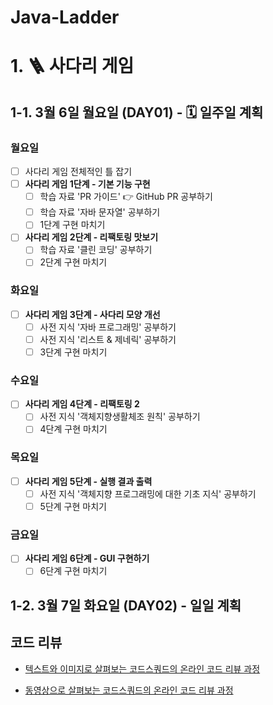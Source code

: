 # Java-Ladder

# 1. 🪜 사다리 게임
## 1-1. 3월 6일 월요일 (DAY01) - 🗓️ 일주일 계획
### 월요일
- [ ] 사다리 게임 전체적인 틀 잡기
- [ ] **사다리 게임 1단계 - 기본 기능 구현**
  - [ ] 학습 자료 'PR 가이드' 👉 GitHub PR 공부하기
  - [ ] 학습 자료 '자바 문자열' 공부하기
  - [ ] 1단계 구현 마치기
- [ ] **사다리 게임 2단계 - 리팩토링 맛보기**
  - [ ] 학습 자료 '클린 코딩' 공부하기
  - [ ] 2단계 구현 마치기

### 화요일
- [ ] **사다리 게임 3단계 - 사다리 모양 개선**
  - [ ] 사전 지식 '자바 프로그래밍' 공부하기
  - [ ] 사전 지식 '리스트 & 제네릭' 공부하기
  - [ ] 3단계 구현 마치기

### 수요일
- [ ] **사다리 게임 4단계 - 리팩토링 2**
  - [ ] 사전 지식 '객체지향생활체조 원칙' 공부하기
  - [ ] 4단계 구현 마치기

### 목요일
- [ ] **사다리 게임 5단계 - 실행 결과 출력**
  - [ ] 사전 지식 '객체지향 프로그래밍에 대한 기초 지식' 공부하기
  - [ ] 5단계 구현 마치기

### 금요일
- [ ] **사다리 게임 6단계 - GUI 구현하기**
  - [ ] 6단계 구현 마치기

## 1-2. 3월 7일 화요일 (DAY02) - 일일 계획

## 코드 리뷰

* [텍스트와 이미지로 살펴보는 코드스쿼드의 온라인 코드 리뷰 과정](https://github.com/code-squad/codesquad-docs/blob/master/codereview/README.md)

* [동영상으로 살펴보는 코드스쿼드의 온라인 코드 리뷰 과정](https://youtube.com/watch?v=lFinZfu3QO0&si=EnSIkaIECMiOmarE)
